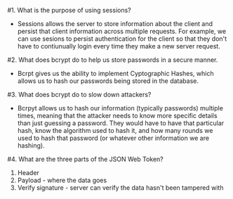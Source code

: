 #1. What is the purpose of using sessions?

- Sessions allows the server to store information about the client and persist that client information across multiple requests. For example, we can use sesions to persist authentication for the client so that they don't have to contiunually login every time they make a new server request.

#2. What does bcrypt do to help us store passwords in a secure manner.

- Bcrpt gives us the ability to implement Cyptographic Hashes, which allows us to hash our passwords being stored in the database.

#3. What does bcrypt do to slow down attackers?

- Bcrpyt allows us to hash our information (typically passwords) multiple times, meaning that the attacker needs to know more specific details than just guessing a password. They would have to have that particular hash, know the algorithm used to hash it, and how many rounds we used to hash that password (or whatever other information we are hashing).

#4. What are the three parts of the JSON Web Token?

1.  Header
2.  Payload - where the data goes
3.  Verify signature - server can verify the data hasn't been tampered with
